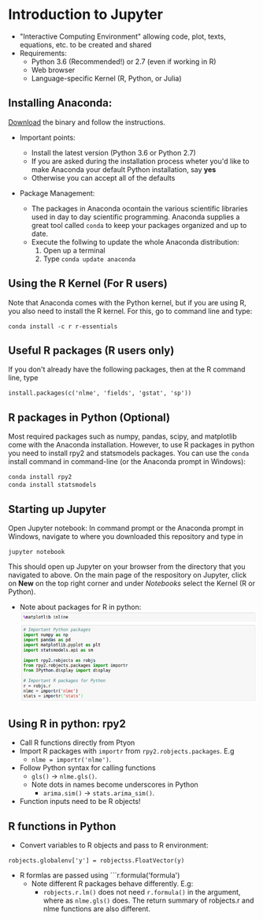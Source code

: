 # Introduction to Jupyter
* "Interactive Computing Environment" allowing code, plot, texts, equations, etc. to be created and shared
* Requirements:
    - Python 3.6 (Recommended!) or 2.7 (even if working in R)
    - Web browser
    - Language-specific Kernel (R, Python, or Julia)

## Installing Anaconda:
[Download](https://www.continuum.io/downloads) the binary and follow the instructions.

* Important points:
    - Install the latest version (Python 3.6 or Python 2.7)
    - If you are asked during the installation process wheter you'd like to make Anaconda your default Python installation, say **yes**
    - Otherwise you can accept all of the defaults

* Package Management:
    - The packages in Anaconda ocontain the various scientific libraries used in day to day scientific programming. Anaconda supplies a great tool called ```conda``` to keep your packages organized and up to date.
    - Execute the follwing to update the whole Anaconda distribution:
        1. Open up a terminal
        2. Type ```conda update anaconda```

## Using the R Kernel (For R users)
 Note that Anaconda comes with the Python kernel, but if you are using R, you also need to install the R kernel. For this, go to command line and type:
```
conda install -c r r-essentials
```

## Useful R packages (R users only)
If you don't already have the following packages, then at the R command line, type

```
install.packages(c('nlme', 'fields', 'gstat', 'sp'))
```

## R packages in Python (Optional)
Most required packages such as numpy, pandas, scipy, and matplotlib come with the Anaconda installation. However, to use R packages in python you need to install rpy2 and statsmodels packages. You can use the ```conda``` install command in command-line (or the Anaconda prompt in Windows):
```
conda install rpy2
conda install statsmodels
```

## Starting up Jupyter
Open Jupyter notebook: In command prompt or the Anaconda prompt in Windows, navigate to where you downloaded this repository and type in

```
jupyter notebook
```

This should open up Jupyter on your browser from the directory that you navigated to above. On the main page of the respository on Jupyter, click on **New** on the top right corner and under *Notebooks* select the Kernel (R or Python).


* Note about packages for R in python:
![R Packages in python](images/rpython.png)

## Using R in python: rpy2
* Call R functions directly from Ptyon
* Import R packages with ```importr``` from ```rpy2.robjects.packages```. E.g
    - ```nlme = importr('nlme')```.
* Follow Python syntax for calling functions
    - ```gls()``` -> ```nlme.gls()```.
    - Note dots in names become underscores in Python
        + ```arima.sim()``` -> ```stats.arima_sim()```.
* Function inputs need to be R objects!

## R functions in Python
* Convert variables to R objects and pass to R environment:
```
robjects.globalenv['y'] = robjectss.FloatVector(y)
```
* R formlas are passed using ```r.formula('formula')
    - Note different R packages behave differently. E.g:
        + ```robjects.r.lm()``` does not need ```r.formula()``` in the argument, where as ```nlme.gls()``` does. The return summary of robjects.r and nlme functions are also different.

## 
